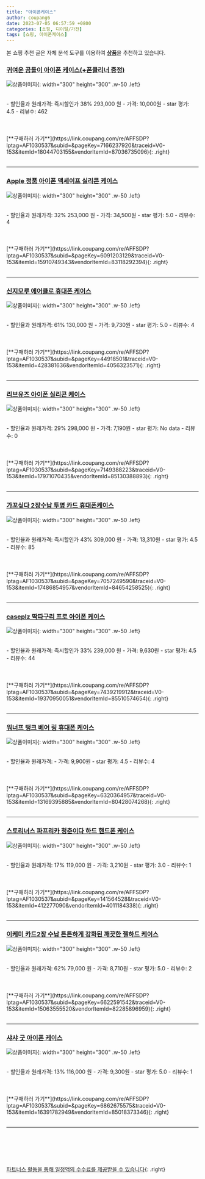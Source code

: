 ```yaml
---
title: "아이폰케이스"
author: coupang6
date: 2023-07-05 06:57:59 +0800
categories: [쇼핑, 디이털/가전]
tags: [쇼핑, 아이폰케이스]
---
```


본 쇼핑 추천 글은 자체 분석 도구를 이용하여 [**상품**](https://link.coupang.com/a/bao1ui)을 추천하고 있습니다.

### [귀여운 곰돌이 아이폰 케이스(+폰클리너 증정)](https://link.coupang.com/re/AFFSDP?lptag=AF1030537&subid=&pageKey=7166237920&traceid=V0-153&itemId=18044703155&vendorItemId=87036735096)

![상품이미지](https://thumbnail8.coupangcdn.com/thumbnails/remote/230x230ex/image/vendor_inventory/de50/6c4fb1cdba8ceb525b6a29db477221dea3d6c7890af628b97f460a946d80.png){: width="300" height="300" .w-50 .left}


<br>
- 할인율과 원래가격: 즉시할인가 38%  293,000   원
- 가격: 10,000원
- star 평가: 4.5
- 리뷰수: 462
<br>
<br>
<br>
<br>
[**구매하러 가기**](https://link.coupang.com/re/AFFSDP?lptag=AF1030537&subid=&pageKey=7166237920&traceid=V0-153&itemId=18044703155&vendorItemId=87036735096){: .right}
<br>
<br>

---

### [Apple 정품 아이폰 맥세이프 실리콘 케이스](https://link.coupang.com/re/AFFSDP?lptag=AF1030537&subid=&pageKey=6091203129&traceid=V0-153&itemId=15910749343&vendorItemId=83118292394)

![상품이미지](https://thumbnail9.coupangcdn.com/thumbnails/remote/230x230ex/image/retail/images/2022/09/14/11/5/7cc88ade-cb64-436f-a739-ec46983c9f1c.jpg){: width="300" height="300" .w-50 .left}


<br>
- 할인율과 원래가격: 32%  253,000   원
- 가격: 34,500원
- star 평가: 5.0
- 리뷰수: 4
<br>
<br>
<br>
<br>
[**구매하러 가기**](https://link.coupang.com/re/AFFSDP?lptag=AF1030537&subid=&pageKey=6091203129&traceid=V0-153&itemId=15910749343&vendorItemId=83118292394){: .right}
<br>
<br>

---

### [신지모루 에어클로 휴대폰 케이스](https://link.coupang.com/re/AFFSDP?lptag=AF1030537&subid=&pageKey=44918501&traceid=V0-153&itemId=428381636&vendorItemId=4056323571)

![상품이미지](https://thumbnail10.coupangcdn.com/thumbnails/remote/230x230ex/image/retail/images/1399894896543-07c47449-2553-4d19-a644-eba12023e0c4.jpg){: width="300" height="300" .w-50 .left}


<br>
- 할인율과 원래가격: 61%  130,000   원
- 가격: 9,730원
- star 평가: 5.0
- 리뷰수: 4
<br>
<br>
<br>
<br>
[**구매하러 가기**](https://link.coupang.com/re/AFFSDP?lptag=AF1030537&subid=&pageKey=44918501&traceid=V0-153&itemId=428381636&vendorItemId=4056323571){: .right}
<br>
<br>

---

### [리브유즈 아이폰 실리콘 케이스](https://link.coupang.com/re/AFFSDP?lptag=AF1030537&subid=&pageKey=7149388223&traceid=V0-153&itemId=17971070435&vendorItemId=85130388893)

![상품이미지](https://thumbnail6.coupangcdn.com/thumbnails/remote/230x230ex/image/vendor_inventory/d86c/3e81fee2a4f6800de58bc01326110d2c497eb349a76f1f2bff16d9cc0b59.png){: width="300" height="300" .w-50 .left}


<br>
- 할인율과 원래가격: 29%  298,000   원
- 가격: 7,190원
- star 평가: No data
- 리뷰수: 0
<br>
<br>
<br>
<br>
[**구매하러 가기**](https://link.coupang.com/re/AFFSDP?lptag=AF1030537&subid=&pageKey=7149388223&traceid=V0-153&itemId=17971070435&vendorItemId=85130388893){: .right}
<br>
<br>

---

### [가꼬싶다 2장수납 투명 카드 휴대폰케이스](https://link.coupang.com/re/AFFSDP?lptag=AF1030537&subid=&pageKey=7057249590&traceid=V0-153&itemId=17486854957&vendorItemId=84654258525)

![상품이미지](https://thumbnail6.coupangcdn.com/thumbnails/remote/230x230ex/image/vendor_inventory/5b90/15d1f13e62e2b0f103c75813d6fb2f6f4c743b8b8df407828b8db8495eea.png){: width="300" height="300" .w-50 .left}


<br>
- 할인율과 원래가격: 즉시할인가 43%  309,000   원
- 가격: 13,310원
- star 평가: 4.5
- 리뷰수: 85
<br>
<br>
<br>
<br>
[**구매하러 가기**](https://link.coupang.com/re/AFFSDP?lptag=AF1030537&subid=&pageKey=7057249590&traceid=V0-153&itemId=17486854957&vendorItemId=84654258525){: .right}
<br>
<br>

---

### [caseplz 딱따구리 프로 아이폰 케이스](https://link.coupang.com/re/AFFSDP?lptag=AF1030537&subid=&pageKey=7439219912&traceid=V0-153&itemId=19370950051&vendorItemId=85510574654)

![상품이미지](https://thumbnail7.coupangcdn.com/thumbnails/remote/230x230ex/image/vendor_inventory/bec3/0b3c92c40c61a2c958934c65b42c8cf592ecc47f0f5f8c7764ae8cb5f7bc.jpg){: width="300" height="300" .w-50 .left}


<br>
- 할인율과 원래가격: 즉시할인가 33%  239,000   원
- 가격: 9,630원
- star 평가: 4.5
- 리뷰수: 44
<br>
<br>
<br>
<br>
[**구매하러 가기**](https://link.coupang.com/re/AFFSDP?lptag=AF1030537&subid=&pageKey=7439219912&traceid=V0-153&itemId=19370950051&vendorItemId=85510574654){: .right}
<br>
<br>

---

### [워너프 탱크 베어 링 휴대폰 케이스](https://link.coupang.com/re/AFFSDP?lptag=AF1030537&subid=&pageKey=6320364957&traceid=V0-153&itemId=13169395885&vendorItemId=80428074268)

![상품이미지](https://thumbnail10.coupangcdn.com/thumbnails/remote/230x230ex/image/retail/images/5912000518910742-eb5fce24-2923-4666-90a8-cb2178220211.jpg){: width="300" height="300" .w-50 .left}


<br>
- 할인율과 원래가격: 
- 가격: 9,900원
- star 평가: 4.5
- 리뷰수: 4
<br>
<br>
<br>
<br>
[**구매하러 가기**](https://link.coupang.com/re/AFFSDP?lptag=AF1030537&subid=&pageKey=6320364957&traceid=V0-153&itemId=13169395885&vendorItemId=80428074268){: .right}
<br>
<br>

---

### [스토리너스 파프리카 청춘이다 하드 핸드폰 케이스](https://link.coupang.com/re/AFFSDP?lptag=AF1030537&subid=&pageKey=141564528&traceid=V0-153&itemId=412277090&vendorItemId=4011184338)

![상품이미지](https://thumbnail9.coupangcdn.com/thumbnails/remote/230x230ex/image/retail/images/2018/09/30/14/3/c93aa961-d992-473a-9c76-280d467a7f74.jpg){: width="300" height="300" .w-50 .left}


<br>
- 할인율과 원래가격: 17%  119,000   원
- 가격: 3,210원
- star 평가: 3.0
- 리뷰수: 1
<br>
<br>
<br>
<br>
[**구매하러 가기**](https://link.coupang.com/re/AFFSDP?lptag=AF1030537&subid=&pageKey=141564528&traceid=V0-153&itemId=412277090&vendorItemId=4011184338){: .right}
<br>
<br>

---

### [이케미 카드2장 수납 튼튼하게 강화된 깨끗한 젤하드 케이스](https://link.coupang.com/re/AFFSDP?lptag=AF1030537&subid=&pageKey=6622591542&traceid=V0-153&itemId=15063555520&vendorItemId=82285896959)

![상품이미지](https://thumbnail7.coupangcdn.com/thumbnails/remote/230x230ex/image/vendor_inventory/372c/50ffb6061d0eb7b7eb5b58e67569731854a93ef36b88b45fc900a0863c92.jpg){: width="300" height="300" .w-50 .left}


<br>
- 할인율과 원래가격: 62%  79,000   원
- 가격: 8,710원
- star 평가: 5.0
- 리뷰수: 2
<br>
<br>
<br>
<br>
[**구매하러 가기**](https://link.coupang.com/re/AFFSDP?lptag=AF1030537&subid=&pageKey=6622591542&traceid=V0-153&itemId=15063555520&vendorItemId=82285896959){: .right}
<br>
<br>

---

### [샤샤 굿 아이폰 케이스](https://link.coupang.com/re/AFFSDP?lptag=AF1030537&subid=&pageKey=6862675575&traceid=V0-153&itemId=16391782949&vendorItemId=85018373346)

![상품이미지](https://thumbnail9.coupangcdn.com/thumbnails/remote/230x230ex/image/vendor_inventory/9c8b/755ab29e53c8957e2bed93aa697af5ae0ed40b58e42ea5f31a03118b2df2.jpg){: width="300" height="300" .w-50 .left}


<br>
- 할인율과 원래가격: 13%  116,000   원
- 가격: 9,300원
- star 평가: 5.0
- 리뷰수: 1
<br>
<br>
<br>
<br>
[**구매하러 가기**](https://link.coupang.com/re/AFFSDP?lptag=AF1030537&subid=&pageKey=6862675575&traceid=V0-153&itemId=16391782949&vendorItemId=85018373346){: .right}
<br>
<br>

---
<br><br><br><br><br> [파트너스 활동을 통해 일정액의 수수료를 제공받을 수 있습니다](https://link.coupang.com/a/bao1ui){: .right}